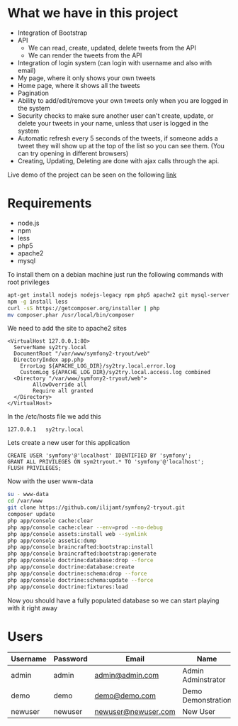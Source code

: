 What we have in this project
============================
* Integration of Bootstrap
* API
  * We can read, create, updated, delete tweets from the API
  * We can render the tweets from the API
* Integration of login system (can login with username and also with email)
* My page, where it only shows your own tweets
* Home page, where it shows all the tweets
* Pagination
* Ability to add/edit/remove your own tweets only when you are logged in the system
* Security checks to make sure another user can't create, update, or delete your tweets in your name, unless that user is logged in the system
* Automatic refresh every 5 seconds of the tweets, if someone adds a tweet they will show up at the top of the list so you can see them. (You can try opening in different browsers)
* Creating, Updating, Deleting are done with ajax calls through the api.

Live demo of the project can be seen on the following [link](sy2try.matoski.com)

Requirements
============

* node.js
* npm
* less
* php5 
* apache2
* mysql

To install them on a debian machine just run the following commands with root privileges

```bash
apt-get install nodejs nodejs-legacy npm php5 apache2 git mysql-server mysql-client
npm -g install less
curl -sS https://getcomposer.org/installer | php
mv composer.phar /usr/local/bin/composer
```

We need to add the site to apache2 sites 

```
<VirtualHost 127.0.0.1:80>
  ServerName sy2try.local
  DocumentRoot "/var/www/symfony2-tryout/web"
  DirectoryIndex app.php
	ErrorLog ${APACHE_LOG_DIR}/sy2try.local.error.log
	CustomLog ${APACHE_LOG_DIR}/sy2try.local.access.log combined
  <Directory "/var/www/symfony2-tryout/web">
        AllowOverride all
        Require all granted
  </Directory>
</VirtualHost>
```

In the /etc/hosts file we add this
```
127.0.0.1   sy2try.local
```

Lets create a new user for this application

```mysql
CREATE USER 'symfony'@'localhost' IDENTIFIED BY 'symfony';
GRANT ALL PRIVILEGES ON sym2tryout.* TO 'symfony'@'localhost';
FLUSH PRIVILEGES;
```

Now with the user www-data 

```bash
su - www-data
cd /var/www
git clone https://github.com/ilijamt/symfony2-tryout.git
composer update
php app/console cache:clear
php app/console cache:clear --env=prod --no-debug
php app/console assets:install web --symlink
php app/console assetic:dump
php app/console braincrafted:bootstrap:install
php app/console braincrafted:bootstrap:generate
php app/console doctrine:database:drop --force
php app/console doctrine:database:create
php app/console doctrine:schema:drop --force
php app/console doctrine:schema:update --force
php app/console doctrine:fixtures:load
```

Now you should have a fully populated database so we can start playing with it right away

Users
=====
| Username | Password | Email               | Name               |
|----------|----------|---------------------|--------------------|
| admin    | admin    | admin@admin.com     | Admin Adminstrator |
| demo     | demo     | demo@demo.com       | Demo Demonstration |
| newuser  | newuser  | newuser@newuser.com | New User           |